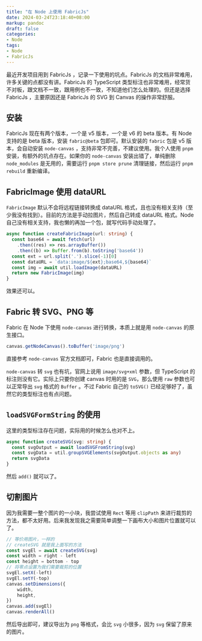 ```yaml
---
title: "在 Node 上使用 FabricJs"
date: 2024-03-24T23:18:40+08:00
markup: pandoc
draft: false
categories:
- Node
tags:
- Node
- FabricJs
---
```


最近开发项目用到 FabricJs ，记录一下使用的坑点。FabricJs 的文档非常难用，许多关键的点都没有讲。FabricJs 的 TypeScript 类型标注也非常难用，经常货不对板，跟文档不一致，跟用例也不一致，不知道他们怎么处理的。但还是选择 FabricJs ，主要原因还是 FabricJs 的 SVG 到 Canvas 的操作非常舒服。

## 安装

FabricJs 现在有两个版本，一个是 v5 版本，一个是 v6 的 beta 版本。有 Node 支持的是 beta 版本，安装 `fabric@beta` 包即可。默认安装的 `fabric` 包是 v5 版本，会自动安装 `node-canvas` ，支持非常不完善，不建议使用。我个人使用 `pnpm` 安装，有额外的坑点存在。如果你的 `node-canvas` 安装出错了，单纯删除 `node_modules` 是无用的，需要运行 `pnpm store prune` 清理链接，然后运行 `pnpm rebuild` 重新编译。

## FabricImage 使用 dataURL

`FabricImage` 默认不会将远程链接转换成 dataURL 格式，且也没有相关支持（至少我没有找到）。目前的方法是手动拉图片，然后自己转成 dataURL 格式。Node 自己没有相关支持，我也懒的再加一个包，就写代码手动处理了。

```typescript
async function createFabricImage(url: string) {
  const base64 = await fetch(url)
    .then((res) => res.arrayBuffer())
    .then((b) => Buffer.from(b).toString('base64'))
  const ext = url.split('.').slice(-1)[0]
  const dataURL = `data:image/${ext};base64,${base64}`
  const img = await util.loadImage(dataURL)
  return new FabricImage(img)
}
```

效果还可以。

## Fabric 转 SVG、PNG 等

Fabric 在 Node 下使用 `node-canvas` 进行转换，本质上就是用 `node-canvas` 的原生接口。

```typescript
canvas.getNodeCanvas().toBuffer('image/png')
```

直接参考 `node-canvas` 官方文档即可，Fabric 也是直接调用的。

`node-canvas` 转 `svg` 也有坑，官网上说用 `image/svg+xml` 参数，但 TypeScript 的标注则没有它。实际上只要你创建 canvas 时用的是 `SVG`，那么使用 `raw` 参数也可以正常导出 `svg` 格式的 `Buffer` 。不过 Fabric 自己的 `toSVG()` 已经足够好了，虽然它的类型标注也有点问题。

## `loadSVGFormString` 的使用

这里的类型标注存在问题，实际用的时候怎么也对不上。

```typescript
async function createSVG(svg: string) {
  const svgOutput = await loadSVGFromString(svg)
  const svgData = util.groupSVGElements(svgOutput.objects as any)
  return svgData
}
```

然后 `add()` 就可以了。

## 切割图片

因为我需要一整个图片的一小块，我尝试使用 `Rect` 等用 `clipPath` 来进行裁剪的方法，都不太好用。后来我发现我之需要简单调整一下画布大小和图片位置就可以了。

```typescript
// 等价用图片，一样的
// createSVG 就是我上面写的方法
const svgEl = await createSVG(svg)
const width = right - left
const height = bottom - top
// 将零点设置为我们需要裁剪的位置
svgEl.setX(-left)
svgEl.setY(-top)
canvas.setDimensions({
    width,
    height,
})
canvas.add(svgEl)
canvas.renderAll()
```

然后导出即可，建议导出为 `png` 等格式，会比 `svg` 小很多，因为 `svg` 保留了原来的图片。
